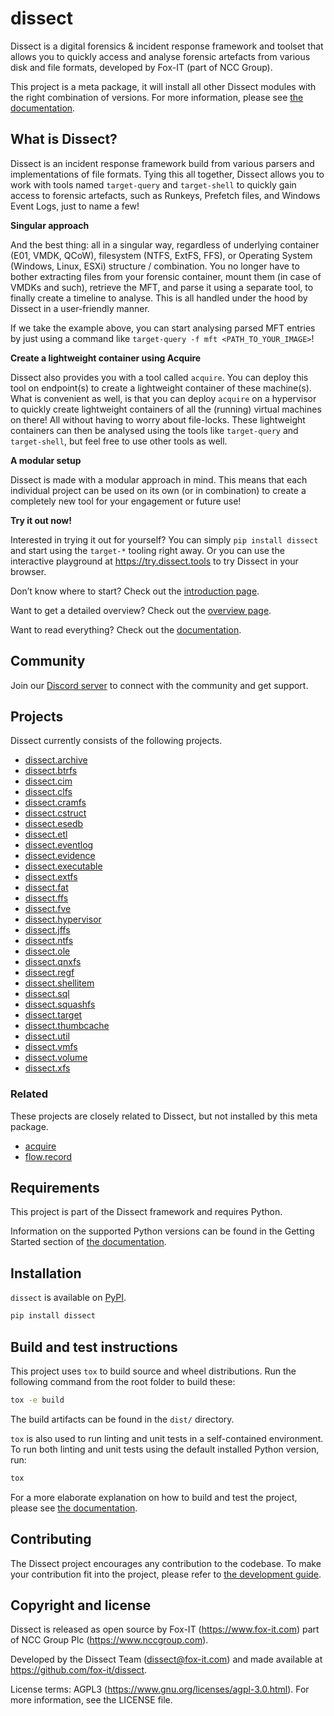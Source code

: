 # dissect

Dissect is a digital forensics & incident response framework and toolset that allows you to quickly access and analyse forensic artefacts from various disk and file formats, developed by Fox-IT (part of NCC Group).

This project is a meta package, it will install all other Dissect modules with the right combination of versions. For
more information, please see [the documentation](https://docs.dissect.tools/).

## What is Dissect?

Dissect is an incident response framework build from various parsers and implementations of file formats. Tying this all together, Dissect allows you to work with tools named `target-query` and `target-shell` to quickly gain access to forensic artefacts, such as Runkeys, Prefetch files, and Windows Event Logs, just to name a few!

**Singular approach**

And the best thing: all in a singular way, regardless of underlying container (E01, VMDK, QCoW), filesystem (NTFS, ExtFS, FFS), or Operating System (Windows, Linux, ESXi) structure / combination. You no longer have to bother extracting files from your forensic container, mount them (in case of VMDKs and such), retrieve the MFT, and parse it using a separate tool, to finally create a timeline to analyse. This is all handled under the hood by Dissect in a user-friendly manner.

If we take the example above, you can start analysing parsed MFT entries by just using a command like `target-query -f mft <PATH_TO_YOUR_IMAGE>`!

**Create a lightweight container using Acquire**

Dissect also provides you with a tool called `acquire`. You can deploy this tool on endpoint(s) to create a lightweight container of these machine(s). What is convenient as well, is that you can deploy `acquire` on a hypervisor to quickly create lightweight containers of all the (running) virtual machines on there! All without having to worry about file-locks. These lightweight containers can then be analysed using the tools like `target-query` and `target-shell`, but feel free to use other tools as well.

**A modular setup**

Dissect is made with a modular approach in mind. This means that each individual project can be used on its own (or in combination) to create a completely new tool for your engagement or future use!

**Try it out now!**

Interested in trying it out for yourself? You can simply `pip install dissect` and start using the `target-*` tooling right away. Or you can use the interactive playground at https://try.dissect.tools to try Dissect in your browser.

Don’t know where to start? Check out the [introduction page](https://docs.dissect.tools/en/latest/usage/introduction.html).

Want to get a detailed overview? Check out the [overview page](https://docs.dissect.tools/en/latest/overview/).

Want to read everything? Check out the [documentation](https://docs.dissect.tools).

## Community

Join our [Discord server](https://discord.gg/tS48YbzXN7) to connect with the community and get support.

## Projects

Dissect currently consists of the following projects.

- [dissect.archive](https://github.com/fox-it/dissect.archive)
- [dissect.btrfs](https://github.com/fox-it/dissect.btrfs)
- [dissect.cim](https://github.com/fox-it/dissect.cim)
- [dissect.clfs](https://github.com/fox-it/dissect.clfs)
- [dissect.cramfs](https://github.com/fox-it/dissect.cramfs)
- [dissect.cstruct](https://github.com/fox-it/dissect.cstruct)
- [dissect.esedb](https://github.com/fox-it/dissect.esedb)
- [dissect.etl](https://github.com/fox-it/dissect.etl)
- [dissect.eventlog](https://github.com/fox-it/dissect.eventlog)
- [dissect.evidence](https://github.com/fox-it/dissect.evidence)
- [dissect.executable](https://github.com/fox-it/dissect.executable)
- [dissect.extfs](https://github.com/fox-it/dissect.extfs)
- [dissect.fat](https://github.com/fox-it/dissect.fat)
- [dissect.ffs](https://github.com/fox-it/dissect.ffs)
- [dissect.fve](https://github.com/fox-it/dissect.fve)
- [dissect.hypervisor](https://github.com/fox-it/dissect.hypervisor)
- [dissect.jffs](https://github.com/fox-it/dissect.jffs)
- [dissect.ntfs](https://github.com/fox-it/dissect.ntfs)
- [dissect.ole](https://github.com/fox-it/dissect.ole)
- [dissect.qnxfs](https://github.com/fox-it/dissect.qnxfs)
- [dissect.regf](https://github.com/fox-it/dissect.regf)
- [dissect.shellitem](https://github.com/fox-it/dissect.shellitem)
- [dissect.sql](https://github.com/fox-it/dissect.sql)
- [dissect.squashfs](https://github.com/fox-it/dissect.squashfs)
- [dissect.target](https://github.com/fox-it/dissect.target)
- [dissect.thumbcache](https://github.com/fox-it/dissect.thumbcache)
- [dissect.util](https://github.com/fox-it/dissect.util)
- [dissect.vmfs](https://github.com/fox-it/dissect.vmfs)
- [dissect.volume](https://github.com/fox-it/dissect.volume)
- [dissect.xfs](https://github.com/fox-it/dissect.xfs)

### Related

These projects are closely related to Dissect, but not installed by this meta package.

- [acquire](https://github.com/fox-it/acquire)
- [flow.record](https://github.com/fox-it/flow.record)

## Requirements

This project is part of the Dissect framework and requires Python.

Information on the supported Python versions can be found in the Getting Started section of [the documentation](https://docs.dissect.tools/en/latest/index.html#getting-started).

## Installation

`dissect` is available on [PyPI](https://pypi.org/project/dissect/).

```bash
pip install dissect
```

## Build and test instructions

This project uses `tox` to build source and wheel distributions. Run the following command from the root folder to build
these:

```bash
tox -e build
```

The build artifacts can be found in the `dist/` directory.

`tox` is also used to run linting and unit tests in a self-contained environment. To run both linting and unit tests
using the default installed Python version, run:

```bash
tox
```

For a more elaborate explanation on how to build and test the project, please see [the
documentation](https://docs.dissect.tools/en/latest/contributing/tooling.html).

## Contributing

The Dissect project encourages any contribution to the codebase. To make your contribution fit into the project, please
refer to [the development guide](https://docs.dissect.tools/en/latest/contributing/developing.html).

## Copyright and license

Dissect is released as open source by Fox-IT (<https://www.fox-it.com>) part of NCC Group Plc
(<https://www.nccgroup.com>).

Developed by the Dissect Team (<dissect@fox-it.com>) and made available at <https://github.com/fox-it/dissect>.

License terms: AGPL3 (<https://www.gnu.org/licenses/agpl-3.0.html>). For more information, see the LICENSE file.
